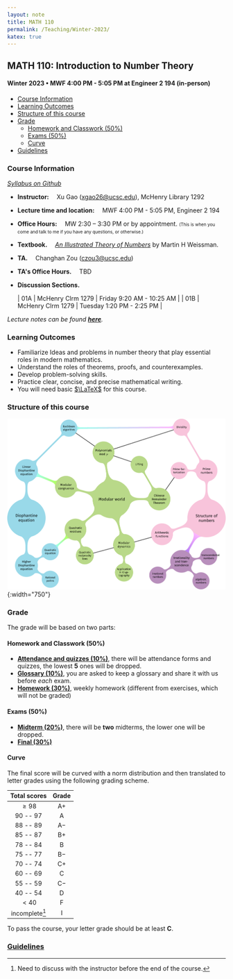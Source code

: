 ```yaml
---
layout: note
title: MATH 110
permalink: /Teaching/Winter-2023/
katex: true
---
```


## MATH 110: Introduction to Number Theory<!-- omit from toc --> 

#### Winter 2023 • MWF 4:00 PM - 5:05 PM at Engineer 2 194 (in-person)<!-- omit from toc --> 

- [Course Information](#course-information)
- [Learning Outcomes](#learning-outcomes)
- [Structure of this course](#structure-of-this-course)
- [Grade](#grade)
	- [Homework and Classwork (50%)](#homework-and-classwork-50)
	- [Exams (50%)](#exams-50)
	- [Curve](#curve)
- [Guidelines](#guidelines)



### Course Information
[*Syllabus on Github*](https://github.com/GauSyu/MathTeachingMaterials/raw/main/Winter%202023%20MATH%20110%20UCSC/Syllabus.pdf)

  - **Instructor:**&emsp; Xu Gao (xgao26@ucsc.edu), McHenry Library 1292


  - **Lecture time and location:**&emsp; MWF 4:00 PM - 5:05 PM, Engineer 2 194

  - **Office Hours:**&emsp; MW 2:30 – 3:30 PM or by appointment. <font size="1">(This is when you come and talk to me if you have any questions, or otherwise.)</font> 

  - **Textbook.**&emsp; [*An Illustrated Theory of Numbers*](http://illustratedtheoryofnumbers.com/) by Martin H Weissman.

  - **TA.**&emsp; Changhan Zou (<czou3@ucsc.edu>)

  - **TA's Office Hours.**&emsp; TBD

  - **Discussion Sections.**

    | 01A | McHenry Clrm 1279 | Friday 9:20 AM - 10:25 AM |
    | 01B | McHenry Clrm 1279 | Tuesday 1:20 PM - 2:25 PM |

*Lecture notes can be found [**here**](https://github.com/GauSyu/MathTeachingMaterials/tree/main/Winter%202023%20MATH%20110%20UCSC).*

### Learning Outcomes
  - Familiarize Ideas and problems in number theory that play essential roles in modern mathematics.
  - Understand the roles of theorems, proofs, and counterexamples. 
  - Develop problem-solving skills.
  - Practice clear, concise, and precise mathematical writing.
  - You will need basic [$\LaTeX$](Guidelines/#latex) for this course.

### Structure of this course
![Structure of this course](https://github.com/GauSyu/MathTeachingMaterials/blob/main/Winter%202023%20MATH%20110%20UCSC/MIndmap.png?raw=true){:width="750"}


### Grade

<div class="ct-chart ct-label "></div>

The grade will be based on two parts: 
#### Homework and Classwork (50%)
   - [**Attendance and quizzes (10%)**](Guidelines/#attendance-and-quizzes), there will be attendance forms and quizzes, the lowest **5** ones will be dropped.
   - [**Glossary (10%)**](Guidelines/#glossary), you are asked to keep a glossary and share it with us before *each* exam.
   - [**Homework (30%)**](Guidelines/#homework), weekly homework (different from exercises, which will not be graded)


#### Exams (50%)
   - [**Midterm (20%)**](Guidelines/#midterm), there will be **two** midterms, the lower one will be dropped.
   - [**Final (30%)**](Guidelines/#final)


#### Curve
The final score will be curved with a norm distribution and then translated to letter grades using the following grading scheme.


| Total scores | Grade |
|:---:|:---:|
| $\geqslant 98$ | A$+$ |
| $90$ -- $97$ | A |
| $88$ -- $89$ | A$-$ |
| $85$ -- $87$ | B$+$ |
| $78$ -- $84$ | B |
| $75$ -- $77$ | B$-$ |
| $70$ -- $74$ | C$+$ |
| $60$ -- $69$ | C |
| $55$ -- $59$ | C$-$ |
| $40$ -- $54$ | D |
| $< 40$ | F |
| incomplete[^1] | I |

To pass the course, your letter grade should be at least **C**.

[^1]: Need to discuss with the instructor before the end of the course.

### [Guidelines](Guidelines/)



<script type="text/javascript">
	
	var datums={
    series: [{ value: 10, className: "ct-series-c" }, { value: 10, className: "ct-series-f" }, { value: 30, className: "ct-series-g" }, { value: 20, className: "ct-series-o" }, { value: 30, className: "ct-series-a" }],
		labels: ["Attendance and quizzes","Glossary","Homework","Midterms","Final"]
	};
	
	var options = {
		donut: true,
			showLabel: true,
		 labelInterpolationFnc: function(value) {
			return value;
		},
		chartPadding: 30,
		labelOffset: 40,
		labelDirection: 'explode',
		width: 300,
		height: 220
	};
	
	var responsiveOptions = [
		['screen and (min-width: 640px)', {
			chartPadding: 40,
			labelOffset: 50,
			labelDirection: 'explode',
			width: 550,
			height: 400,
			labelInterpolationFnc: function(value) {
				return value;
			}
		}]
	];
	
	
	var chart = new Chartist.Pie('.ct-chart', datums, options, responsiveOptions);
	
	chart.on('draw', function(data) {
		if(data.type === 'slice') {
			// Get the total path length in order to use for dash array animation
			var pathLength = data.element._node.getTotalLength();
	
			// Set a dasharray that matches the path length as prerequisite to animate dashoffset
			data.element.attr({
				'stroke-dasharray': pathLength + 'px ' + pathLength + 'px'
			});
	
			// Create animation definition while also assigning an ID to the animation for later sync usage
			var animationDefinition = {
				'stroke-dashoffset': {
					id: 'anim' + data.index,
					dur: 1000,
					from: -pathLength + 'px',
					to:  '0px',
					easing: Chartist.Svg.Easing.easeOutQuint,
					// We need to use `fill: 'freeze'` otherwise our animation will fall back to initial (not visible)
					fill: 'freeze'
				}
			};
	
			// If this was not the first slice, we need to time the animation so that it uses the end sync event of the previous animation
			if(data.index !== 0) {
				animationDefinition['stroke-dashoffset'].begin = 'anim' + (data.index - 1) + '.end';
			}
	
			// We need to set an initial value before the animation starts as we are not in guided mode which would do that for us
			data.element.attr({
				'stroke-dashoffset': -pathLength + 'px'
			});
	
			// We can't use guided mode as the animations need to rely on setting begin manually
			// See http://gionkunz.github.io/chartist-js/api-documentation.html#chartistsvg-function-animate
			data.element.animate(animationDefinition, false);
		}
	});
	
	// For the sake of the example we update the chart every time it's created with a delay of 8 seconds
	chart.on('created', function() {
		if(window.__anim21278907124) {
			clearTimeout(window.__anim21278907124);
			window.__anim21278907124 = null;
		}
		window.__anim21278907124 = setTimeout(chart.update.bind(chart), 10000);
	});
	
</script>